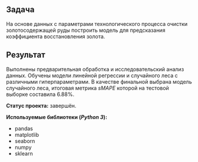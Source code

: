﻿## Задача

На основе данных с параметрами технологического процесса очистки золотосодержащей руды построить модель для предсказания коэффициента восстановления золота.

## Результат

Выполнены предварительная обработка и исследовательский анализ данных. Обучены модели линейной регрессии и случайного леса с различными гиперпараметрами. В качестве финальной выбрана модель случайного леса, итоговая метрика *sMAPE* которой на тестовой выборке составила 6.88%.

**Статус проекта:** завершён.

**Используемые библиотеки (*Python 3*):**

* pandas
* matplotlib
* seaborn
* numpy
* sklearn